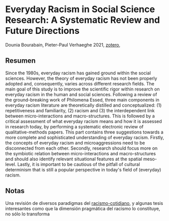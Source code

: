 # Everyday Racism in Social Science Research: A Systematic Review and Future Directions

Dounia Bourabain, Pieter-Paul Verhaeghe 2021, [zotero](zotero://select/items/@bourabain&verhaeghe2021),

## Resumen

Since the 1980s, everyday racism has gained ground within the social sciences. However, the theory of everyday racism has not been properly adopted and, consequently, varies across different research fields. The main goal of this study is to improve the scientific rigor within research on everyday racism in the human and social sciences. Following a review of the ground-breaking work of Philomena Essed, three main components in everyday racism literature are theoretically distilled and conceptualized: (1) repetitiveness and familiarity, (2) racism and (3) the interdependent link between micro-interactions and macro-structures. This is followed by a critical assessment of what everyday racism means and how it is assessed in research today, by performing a systematic electronic review of qualitative-methods papers. This part contains three suggestions towards a more complete and sophisticated understanding of everyday racism. Firstly, the concepts of everyday racism and microaggressions need to be disconnected from each other. Secondly, research should focus more on the symbiotic relation between micro-interactions and macro-structures and should also identify relevant situational features at the spatial meso-level. Lastly, it is important to be cautious of the pitfall of cultural determinism that is still a popular perspective in today's field of (everyday) racism.

## Notas

Una revisión de diversos paradigmas del [racismo-cotidiano](racismo-cotidiano.md), y algunas tesis interesantes como que la dimensión pragmática del racismo lo constituye, no sólo lo transforma
